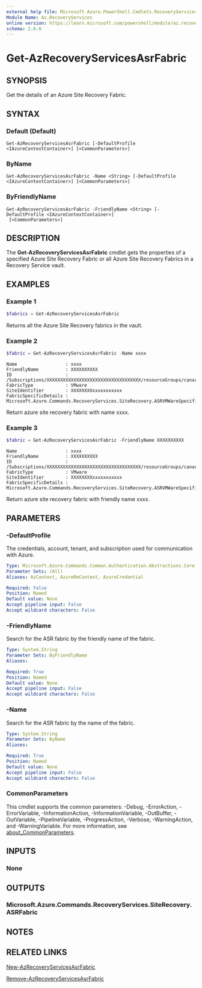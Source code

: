 ```yaml
---
external help file: Microsoft.Azure.PowerShell.Cmdlets.RecoveryServices.SiteRecovery.dll-Help.xml
Module Name: Az.RecoveryServices
online version: https://learn.microsoft.com/powershell/module/az.recoveryservices/get-azrecoveryservicesasrfabric
schema: 2.0.0
---
```


# Get-AzRecoveryServicesAsrFabric

## SYNOPSIS
Get the details of an Azure Site Recovery Fabric.

## SYNTAX

### Default (Default)
```
Get-AzRecoveryServicesAsrFabric [-DefaultProfile <IAzureContextContainer>] [<CommonParameters>]
```

### ByName
```
Get-AzRecoveryServicesAsrFabric -Name <String> [-DefaultProfile <IAzureContextContainer>] [<CommonParameters>]
```

### ByFriendlyName
```
Get-AzRecoveryServicesAsrFabric -FriendlyName <String> [-DefaultProfile <IAzureContextContainer>]
 [<CommonParameters>]
```

## DESCRIPTION
The **Get-AzRecoveryServicesAsrFabric** cmdlet gets the properties of a specified Azure Site Recovery Fabric or all Azure Site Recovery Fabrics in a Recovery Service vault.

## EXAMPLES

### Example 1
```powershell
$fabrics = Get-AzRecoveryServicesAsrFabric
```

Returns all the Azure Site Recovery fabrics in the vault.

### Example 2
```powershell
$fabric = Get-AzRecoveryServicesAsrFabric -Name xxxx
```

```output
Name                  : xxxx
FriendlyName          : XXXXXXXXXX
ID                    : /Subscriptions/XXXXXXXXXXXXXXXXXXXXXXXXXXXXXXXXXXX/resourceGroups/canaryexproute/providers/Microsoft.RecoveryServices/vaults/XXXXXXXXXXXXX/replicationFabrics/XXXXXXXXXXXXXXXXXXXXXXXXXXXXXXXXXXXXXXXXX
FabricType            : VMware
SiteIdentifier        : XXXXXXXXxxxxxxxxxxx
FabricSpecificDetails : Microsoft.Azure.Commands.RecoveryServices.SiteRecovery.ASRVMWareSpecificDetails
```

Return azure site recovery fabric with name xxxx.

### Example 3
```powershell
$fabric = Get-AzRecoveryServicesAsrFabric -FriendlyName XXXXXXXXXX
```

```output
Name                  : xxxx
FriendlyName          : XXXXXXXXXX
ID                    : /Subscriptions/XXXXXXXXXXXXXXXXXXXXXXXXXXXXXXXXXXX/resourceGroups/canaryexproute/providers/Microsoft.RecoveryServices/vaults/XXXXXXXXXXXXX/replicationFabrics/XXXXXXXXXXXXXXXXXXXXXXXXXXXXXXXXXXXXXXXXX
FabricType            : VMware
SiteIdentifier        : XXXXXXXXxxxxxxxxxxx
FabricSpecificDetails : Microsoft.Azure.Commands.RecoveryServices.SiteRecovery.ASRVMWareSpecificDetails
```

Return azure site recovery fabric with friendly name xxxx.

## PARAMETERS

### -DefaultProfile
The credentials, account, tenant, and subscription used for communication with Azure.

```yaml
Type: Microsoft.Azure.Commands.Common.Authentication.Abstractions.Core.IAzureContextContainer
Parameter Sets: (All)
Aliases: AzContext, AzureRmContext, AzureCredential

Required: False
Position: Named
Default value: None
Accept pipeline input: False
Accept wildcard characters: False
```

### -FriendlyName
Search for the ASR fabric by the friendly name of the fabric.

```yaml
Type: System.String
Parameter Sets: ByFriendlyName
Aliases:

Required: True
Position: Named
Default value: None
Accept pipeline input: False
Accept wildcard characters: False
```

### -Name
Search for the ASR fabric by the name of the fabric.

```yaml
Type: System.String
Parameter Sets: ByName
Aliases:

Required: True
Position: Named
Default value: None
Accept pipeline input: False
Accept wildcard characters: False
```

### CommonParameters
This cmdlet supports the common parameters: -Debug, -ErrorAction, -ErrorVariable, -InformationAction, -InformationVariable, -OutBuffer, -OutVariable, -PipelineVariable, -ProgressAction, -Verbose, -WarningAction, and -WarningVariable. For more information, see [about_CommonParameters](http://go.microsoft.com/fwlink/?LinkID=113216).

## INPUTS

### None

## OUTPUTS

### Microsoft.Azure.Commands.RecoveryServices.SiteRecovery.ASRFabric

## NOTES

## RELATED LINKS

[New-AzRecoveryServicesAsrFabric](./New-AzRecoveryServicesAsrFabric.md)

[Remove-AzRecoveryServicesAsrFabric](./Remove-AzRecoveryServicesAsrFabric.md)

